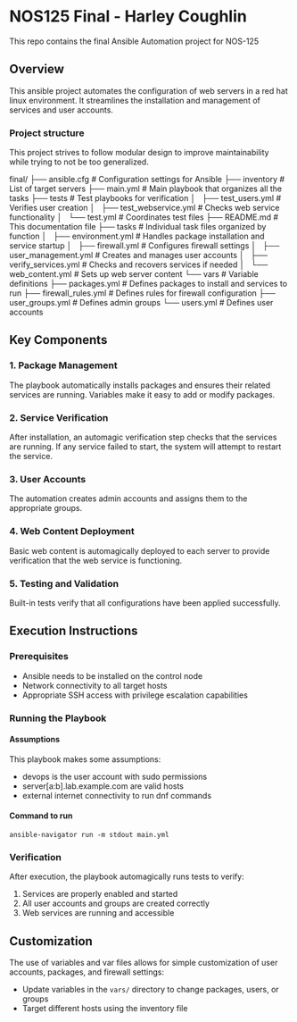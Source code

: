 # NOS125 Final - Harley Coughlin
This repo contains the final Ansible Automation project for NOS-125

## Overview
This ansible project automates the configuration of web servers in a red hat
linux environment.
It streamlines the installation and management of services and user accounts.

### Project structure
This project strives to follow modular design to improve maintainability
while trying to not be too generalized.

final/
├── ansible.cfg             # Configuration settings for Ansible
├── inventory               # List of target servers
├── main.yml                # Main playbook that organizes all the tasks
├── tests                   # Test playbooks for verification
│   ├── test_users.yml      # Verifies user creation
│   ├── test_webservice.yml # Checks web service functionality
│   └── test.yml            # Coordinates test files
├── README.md               # This documentation file
├── tasks                   # Individual task files organized by function
│   ├── environment.yml     # Handles package installation and service startup
│   ├── firewall.yml        # Configures firewall settings
│   ├── user_management.yml # Creates and manages user accounts
│   ├── verify_services.yml # Checks and recovers services if needed
│   └── web_content.yml     # Sets up web server content
└── vars                    # Variable definitions
    ├── packages.yml        # Defines packages to install and services to run
    ├── firewall_rules.yml  # Defines rules for firewall configuration
    ├── user_groups.yml     # Defines admin groups
    └── users.yml           # Defines user accounts

## Key Components

### 1. Package Management
The playbook automatically installs packages and ensures their related services
are running. Variables make it easy to add or modify packages.

### 2. Service Verification
After installation, an automagic verification step checks that the services are
running. If any service failed to start, the system will attempt to restart the
service.

### 3. User Accounts
The automation creates admin accounts and assigns them to the appropriate
groups.

### 4. Web Content Deployment
Basic web content is automagically deployed to each server to provide
verification that the web service is functioning.

### 5. Testing and Validation
Built-in tests verify that all configurations have been applied successfully.

## Execution Instructions

### Prerequisites
- Ansible needs to be installed on the control node
- Network connectivity to all target hosts
- Appropriate SSH access with privilege escalation capabilities

### Running the Playbook

#### Assumptions
This playbook makes some assumptions:
- devops is the user account with sudo permissions
- server[a:b].lab.example.com are valid hosts
- external internet connectivity to run dnf commands

#### Command to run
`ansible-navigator run -m stdout main.yml`

### Verification
After execution, the playbook automagically runs tests to verify:
1. Services are properly enabled and started
2. All user accounts and groups are created correctly
3. Web services are running and accessible

## Customization
The use of variables and var files allows for simple customization of user
accounts, packages, and firewall settings:
- Update variables in the `vars/` directory to change packages, users, or groups
- Target different hosts using the inventory file
